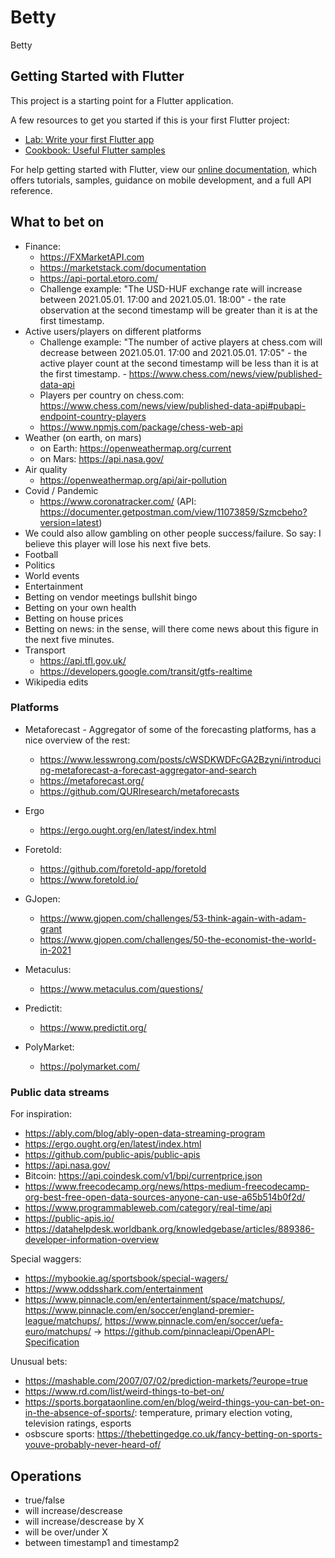# Betty

Betty

## Getting Started with Flutter

This project is a starting point for a Flutter application.

A few resources to get you started if this is your first Flutter project:

- [Lab: Write your first Flutter app](https://flutter.dev/docs/get-started/codelab)
- [Cookbook: Useful Flutter samples](https://flutter.dev/docs/cookbook)

For help getting started with Flutter, view our
[online documentation](https://flutter.dev/docs), which offers tutorials,
samples, guidance on mobile development, and a full API reference.


## What to bet on

* Finance: 
  * https://FXMarketAPI.com
  * https://marketstack.com/documentation
  * https://api-portal.etoro.com/
  * Challenge example: "The USD-HUF exchange rate will increase between 2021.05.01. 17:00 and 2021.05.01. 18:00" - the rate observation at the second timestamp will be greater than it is at the first timestamp.
* Active users/players on different platforms
  * Challenge example: "The number of active players at chess.com will decrease between 2021.05.01. 17:00 and 2021.05.01. 17:05" - the active player count at the second timestamp will be less than it is at the first timestamp. - https://www.chess.com/news/view/published-data-api
  * Players per country on chess.com: https://www.chess.com/news/view/published-data-api#pubapi-endpoint-country-players
  * https://www.npmjs.com/package/chess-web-api
* Weather (on earth, on mars)
  * on Earth: https://openweathermap.org/current
  * on Mars: https://api.nasa.gov/
* Air quality
  * https://openweathermap.org/api/air-pollution
* Covid / Pandemic
  * https://www.coronatracker.com/ (API: https://documenter.getpostman.com/view/11073859/Szmcbeho?version=latest)
* We could also allow gambling on other people success/failure. So say: I believe this player will lose his next five bets.
* Football
* Politics
* World events
* Entertainment
* Betting on vendor meetings bullshit bingo
* Betting on your own health
* Betting on house prices
* Betting on news: in the sense, will there come news about this figure in the next five minutes.
* Transport
  * https://api.tfl.gov.uk/
  * https://developers.google.com/transit/gtfs-realtime
* Wikipedia edits

### Platforms

* Metaforecast - Aggregator of some of the forecasting platforms, has a nice overview of the rest:
    * https://www.lesswrong.com/posts/cWSDKWDFcGA2Bzyni/introducing-metaforecast-a-forecast-aggregator-and-search
    * https://metaforecast.org/
    * https://github.com/QURIresearch/metaforecasts

* Ergo
    * https://ergo.ought.org/en/latest/index.html

* Foretold:
    * https://github.com/foretold-app/foretold 
    * https://www.foretold.io/

* GJopen:
    * https://www.gjopen.com/challenges/53-think-again-with-adam-grant
    * https://www.gjopen.com/challenges/50-the-economist-the-world-in-2021

* Metaculus:
    * https://www.metaculus.com/questions/

* Predictit:
    * https://www.predictit.org/
    
* PolyMarket:
    * https://polymarket.com/

### Public data streams

For inspiration:

* https://ably.com/blog/ably-open-data-streaming-program
* https://ergo.ought.org/en/latest/index.html
* https://github.com/public-apis/public-apis
* https://api.nasa.gov/
* Bitcoin: https://api.coindesk.com/v1/bpi/currentprice.json
* https://www.freecodecamp.org/news/https-medium-freecodecamp-org-best-free-open-data-sources-anyone-can-use-a65b514b0f2d/
* https://www.programmableweb.com/category/real-time/api
* https://public-apis.io/
* https://datahelpdesk.worldbank.org/knowledgebase/articles/889386-developer-information-overview

Special waggers:

* https://mybookie.ag/sportsbook/special-wagers/
* https://www.oddsshark.com/entertainment
* https://www.pinnacle.com/en/entertainment/space/matchups/, https://www.pinnacle.com/en/soccer/england-premier-league/matchups/, https://www.pinnacle.com/en/soccer/uefa-euro/matchups/ -> https://github.com/pinnacleapi/OpenAPI-Specification

Unusual bets:

* https://mashable.com/2007/07/02/prediction-markets/?europe=true
* https://www.rd.com/list/weird-things-to-bet-on/
* https://sports.borgataonline.com/en/blog/weird-things-you-can-bet-on-in-the-absence-of-sports/: temperature, primary election voting, television ratings, esports
* osbscure sports: https://thebettingedge.co.uk/fancy-betting-on-sports-youve-probably-never-heard-of/ 


## Operations

* true/false
* will increase/descrease
* will increase/descrease by X
* will be over/under X
* between timestamp1 and timestamp2


